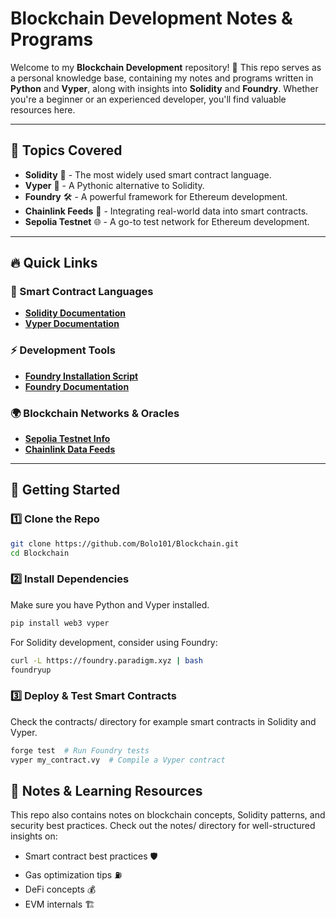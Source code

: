 # Blockchain Development Notes & Programs

Welcome to my **Blockchain Development** repository! 🚀 This repo serves as a personal knowledge base, containing my notes and programs written in **Python** and **Vyper**, along with insights into **Solidity** and **Foundry**. Whether you're a beginner or an experienced developer, you'll find valuable resources here.

---

## 📌 Topics Covered

- **Solidity** 📝 - The most widely used smart contract language.
- **Vyper** 🐍 - A Pythonic alternative to Solidity.
- **Foundry** 🛠️ - A powerful framework for Ethereum development.
- **Chainlink Feeds** 🔗 - Integrating real-world data into smart contracts.
- **Sepolia Testnet** 🌐 - A go-to test network for Ethereum development.

---

## 🔥 Quick Links

### 📖 Smart Contract Languages
- **[Solidity Documentation](https://docs.soliditylang.org/)**
- **[Vyper Documentation](https://vyper.readthedocs.io/en/stable/)**

### ⚡ Development Tools
- **[Foundry Installation Script](https://book.getfoundry.sh/getting-started/installation)**
- **[Foundry Documentation](https://book.getfoundry.sh/)**

### 🌍 Blockchain Networks & Oracles
- **[Sepolia Testnet Info](https://sepolia.dev/)**
- **[Chainlink Data Feeds](https://data.chain.link/)**

---

## 🚀 Getting Started

### 1️⃣ Clone the Repo
```bash
git clone https://github.com/Bolo101/Blockchain.git
cd Blockchain
```

### 2️⃣ Install Dependencies
Make sure you have Python and Vyper installed.

```bash
pip install web3 vyper
```

For Solidity development, consider using Foundry:
```bash
curl -L https://foundry.paradigm.xyz | bash
foundryup
```

### 3️⃣ Deploy & Test Smart Contracts
Check the contracts/ directory for example smart contracts in Solidity and Vyper.

```bash
forge test  # Run Foundry tests
vyper my_contract.vy  # Compile a Vyper contract
```

## 📜 Notes & Learning Resources
This repo also contains notes on blockchain concepts, Solidity patterns, and security best practices. Check out the notes/ directory for well-structured insights on:

- Smart contract best practices 🛡️
- Gas optimization tips ⛽
- DeFi concepts 💰
- EVM internals 🏗️